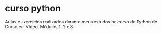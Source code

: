 # curso python
 Aulas e exercícios realizados durante meus estudos no curso de Python do Curso em Vídeo. Módulos 1, 2 e 3
